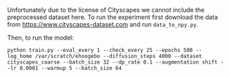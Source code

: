 Unfortunately due to the license of Cityscapes we cannot include the preprocessed dataset here. To run the experiment first download the data from https://www.cityscapes-dataset.com and run ``data_to_npy.py``. 


Then, to run the model:

``python train.py --eval_every 1 --check_every 25 --epochs 500 --log_home /var/scratch/ehoogebo --diffusion_steps 4000 --dataset cityscapes_coarse --batch_size 32 --dp_rate 0.1 --augmentation shift --lr 0.0001 --warmup 5 --batch_size 64``

